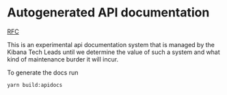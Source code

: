 # Autogenerated API documentation

[RFC](../../../rfcs/text/0014_api_documentation.md)

This is an experimental api documentation system that is managed by the Kibana Tech Leads until
we determine the value of such a system and what kind of maintenance burder it will incur.

To generate the docs run 

```
yarn build:apidocs
```
